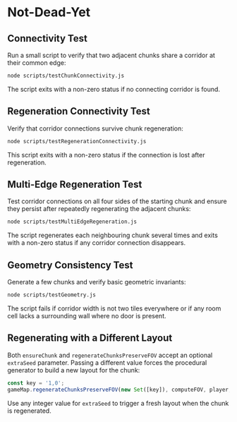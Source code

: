 # Not-Dead-Yet

## Connectivity Test

Run a small script to verify that two adjacent chunks share a corridor at their common edge:

```bash
node scripts/testChunkConnectivity.js
```

The script exits with a non-zero status if no connecting corridor is found.

## Regeneration Connectivity Test

Verify that corridor connections survive chunk regeneration:

```bash
node scripts/testRegenerationConnectivity.js
```

This script exits with a non-zero status if the connection is lost after regeneration.

## Multi-Edge Regeneration Test

Test corridor connections on all four sides of the starting chunk and ensure they persist after repeatedly regenerating the adjacent chunks:

```bash
node scripts/testMultiEdgeRegeneration.js
```

The script regenerates each neighbouring chunk several times and exits with a non-zero status if any corridor connection disappears.

## Geometry Consistency Test

Generate a few chunks and verify basic geometric invariants:

```bash
node scripts/testGeometry.js
```

The script fails if corridor width is not two tiles everywhere or if any room cell lacks a surrounding wall where no door is present.

## Regenerating with a Different Layout

Both `ensureChunk` and `regenerateChunksPreserveFOV` accept an optional
`extraSeed` parameter. Passing a different value forces the procedural generator
to build a new layout for the chunk:

```javascript
const key = '1,0';
gameMap.regenerateChunksPreserveFOV(new Set([key]), computeFOV, player, Date.now());
```

Use any integer value for `extraSeed` to trigger a fresh layout when the chunk
is regenerated.
